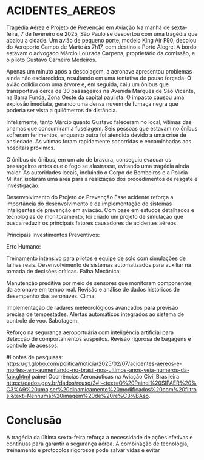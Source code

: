 # ACIDENTES_AEREOS
Tragédia Aérea e Projeto de Prevenção em Aviação
Na manhã de sexta-feira, 7 de fevereiro de 2025, São Paulo se despertou com uma tragédia que abalou a cidade. Um avião de pequeno porte, modelo King Air F90, decolou do Aeroporto Campo de Marte às 7h17, com destino a Porto Alegre. A bordo estavam o advogado Márcio Louzada Carpena, proprietário da comissão, e o piloto Gustavo Carneiro Medeiros.

Apenas um minuto após a descolagem, a aeronave apresentou problemas ainda não esclarecidos, resultando em uma tentativa de pouso forçada. O avião colidiu com uma árvore e, em seguida, caiu um ônibus que transportava cerca de 30 passageiros na Avenida Marquês de São Vicente, na Barra Funda, Zona Oeste da capital paulista. O impacto causou uma explosão imediata, gerando uma densa nuvem de fumaça negra que poderia ser vista a quilômetros de distância.

Infelizmente, tanto Márcio quanto Gustavo faleceram no local, vítimas das chamas que consumiram a fuselagem. Seis pessoas que estavam no ônibus sofreram ferimentos, enquanto outra foi atendida devido a uma crise de ansiedade. As vítimas foram rapidamente socorridas e encaminhadas aos hospitais próximos.

O ônibus do ônibus, em um ato de bravura, conseguiu evacuar os passageiros antes que o fogo se alastrasse, evitando uma tragédia ainda maior. As autoridades locais, incluindo o Corpo de Bombeiros e a Polícia Militar, isolaram uma área para a realização dos procedimentos de resgate e investigação.

Desenvolvimento do Projeto de Prevenção
Esse acidente reforça a importância do desenvolvimento e da implementação de sistemas inteligentes de prevenção em aviação. Com base em estudos detalhados e tecnologias de monitoramento, foi criado um projeto de simulação que busca reduzir os principais fatores causadores de acidentes aéreos.

Principais Investimentos Preventivos:

Erro Humano:

Treinamento intensivo para pilotos e equipe de solo com simulações de falhas reais.
Desenvolvimento de sistemas automatizados para auxiliar na tomada de decisões críticas.
Falha Mecânica:

Manutenção preditiva por meio de sensores que monitoram componentes da aeronave em tempo real.
Revisão e análise de dados históricos de desempenho das aeronaves.
Clima:

Implementação de radares meteorológicos avançados para previsão precisa de tempestades.
Alertas automáticos integrados ao sistema de controle de voo.
Sabotagem:

Reforço na segurança aeroportuária com inteligência artificial para detecção de comportamentos suspeitos.
Revisão rigorosa de bagagens e controle de acessos.

#Fontes de pesquisas:
https://g1.globo.com/politica/noticia/2025/02/07/acidentes-aereos-e-mortes-tem-aumentando-no-brasil-nos-ultimos-anos-veja-numeros-da-fab.ghtml
painel Ocorrências Aeronáuticas na Aviação Civil Brasileira
https://dados.gov.br/dados/reuso/3#:~:text=O%20Painel%20SIPAER%20%C3%A9%20uma,ser%20dinamicamente%20modificados%20com%20filtros.&text=Nenhuma%20imagem%20de%20re%C3%BAso.


# Conclusão
A tragédia da última sexta-feira reforça a necessidade de ações efetivas e contínuas para garantir a segurança aérea. A combinação de tecnologia, treinamento e protocolos rigorosos pode salvar vidas e evitar
